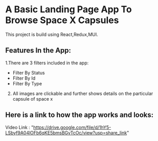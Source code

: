 # A Basic Landing Page App To Browse Space X Capsules

This project is build using React,Redux,MUI.

## Features In the App:

1.There are 3 filters included in the app:
- Filter By Status
- Filter By Id
- Filter By Type

2. All images are clickable and further shows details on the particular capsule of space x

## Here is a link to how the app works and looks:
 Video Link : "https://drive.google.com/file/d/1hY5-LSbyf9A04lOFb6qKE5bmsBGvTcOc/view?usp=share_link"
